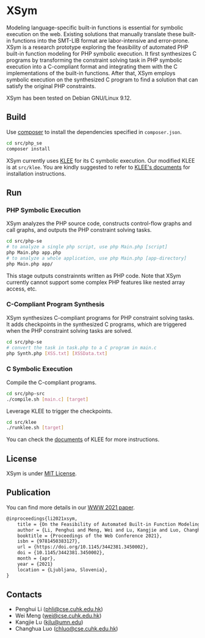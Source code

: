 # XSym

Modeling language-specific built-in functions is essential for symbolic execution on the web. Existing solutions that manually translate these built-in functions into the SMT-LIB format are labor-intensive and error-prone. XSym is a research prototype exploring the feasibility of automated PHP built-in function modeling for PHP symbolic execution. It first synthesizes C programs by transforming the constraint solving task in PHP symbolic execution into a C-compliant format and integrating them with the C implementations of the built-in functions. After that, XSym employs symbolic execution on the synthesized C program to find a solution that can satisfy the original PHP constraints. 

XSym has been tested on Debian GNU/Linux 9.12. 

## Build

Use [composer](https://getcomposer.org/) to install the dependencies specified in `composer.json`. 

```sh
cd src/php_se
composer install
```

XSym currently uses [KLEE](https://github.com/klee/klee) for its C symbolic execution. Our modified KLEE is at `src/klee`. You are kindly suggested to refer to [KLEE's documents](http://klee.github.io/docs/) for installation instructions.

## Run

### PHP Symbolic Execution

XSym analyzes the PHP source code, constructs control-flow graphs and call graphs, and outputs the PHP constraint solving tasks.

```sh
cd src/php-se
# to analyze a single php script, use php Main.php [script]
php Main.php app.php
# to analyze a whole application, use php Main.php [app-directory]
php Main.php app/
```

This stage outputs constrainnts written as PHP code. Note that XSym currently cannot support some complex PHP features like nested array access, etc.

### C-Compliant Program Synthesis

XSym synthesizes C-compliant programs for PHP constraint solving tasks. It adds checkpoints in the synthesized C programs, which are triggered when the PHP constraint solving tasks are solved.

```sh
cd src/php-se
# convert the task in task.php to a C program in main.c
php Synth.php [XSS.txt] [XSSData.txt]
```

### C Symbolic Execution

Compile the C-compliant programs.

```sh
cd src/php-src
./compile.sh [main.c] [target]
```

Leverage KLEE to trigger the checkpoints. 

```sh
cd src/klee
./runklee.sh [target]
```

You can check the [documents](https://klee.github.io/docs) of KLEE for more instructions.

## License

XSym is under [MIT License](LICENSE).

## Publication

You can find more details in our [WWW 2021 paper](https://seclab.cse.cuhk.edu.hk/papers/www21_xsym.pdf).

```tex
@inproceedings{li2021xsym,
    title = {On the Feasibility of Automated Built-in Function Modeling for PHP Symbolic Execution},
    author = {Li, Penghui and Meng, Wei and Lu, Kangjie and Luo, Changhua},
    booktitle = {Proceedings of the Web Conference 2021},
    isbn = {9781450383127},
    url = {https://doi.org/10.1145/3442381.3450002},
    doi = {10.1145/3442381.3450002},
    month = {apr},
    year = {2021}
    location = {Ljubljana, Slovenia},
}
```

## Contacts

- Penghui Li (<phli@cse.cuhk.edu.hk>)
- Wei Meng (<wei@cse.cuhk.edu.hk>)
- Kangjie Lu (<kjlu@umn.edu>)
- Changhua Luo (<chluo@cse.cuhk.edu.hk>)
